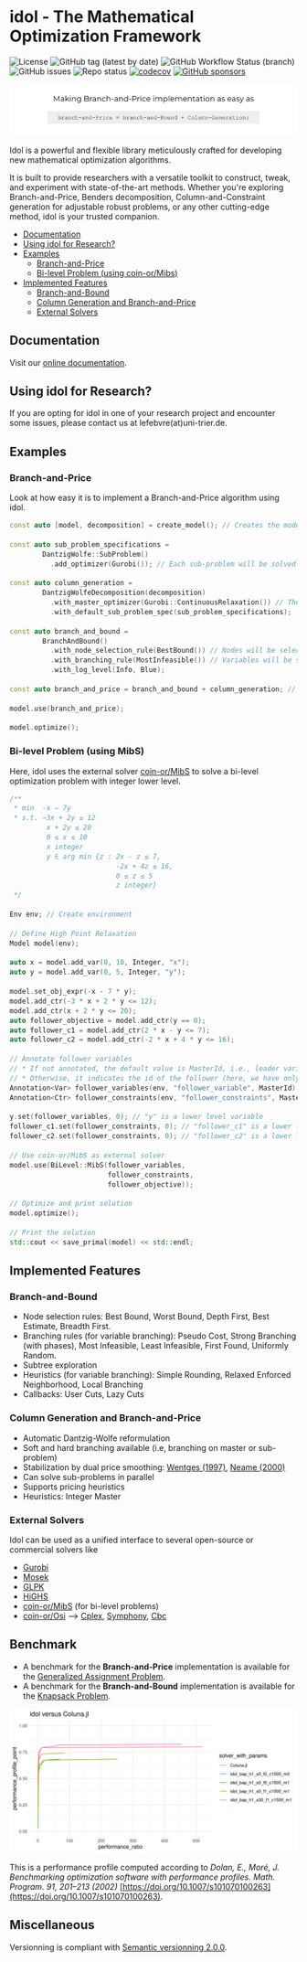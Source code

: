 # idol - The Mathematical Optimization Framework

![License](https://img.shields.io/github/license/hlefebvr/idol?color=blue)
![GitHub tag (latest by date)](https://img.shields.io/github/v/release/hlefebvr/idol?color=blue)
![GitHub Workflow Status (branch)](https://github.com/hlefebvr/idol/actions/workflows/tests.yml/badge.svg)
![GitHub issues](https://img.shields.io/github/issues-raw/hlefebvr/idol)
![Repo status](https://www.repostatus.org/badges/latest/wip.svg)
[![codecov](https://codecov.io/github/hlefebvr/idol/branch/main/graph/badge.svg?token=BWMH5522QP)](https://app.codecov.io/gh/hlefebvr/idol)
[![GitHub sponsors](https://img.shields.io/github/sponsors/hlefebvr)](https://github.com/sponsors/hlefebvr)

![Making Branch-and-Price implementation as easy as Branch-and-Bound + Column-Generation](https://raw.githubusercontent.com/hlefebvr/idol/main/docs/branch-and-price-implementation.png)

Idol is a powerful and flexible library meticulously crafted for developing new mathematical optimization algorithms.

It is built to provide researchers with a versatile toolkit to construct, tweak, and experiment with state-of-the-art
methods. Whether you're exploring Branch-and-Price,
Benders decomposition, Column-and-Constraint generation for adjustable robust problems,
or any other cutting-edge method, idol is your trusted companion.

- [Documentation](#Documentation)
- [Using idol for Research?](#using-idol-for-research)
- [Examples](#Examples)
  - [Branch-and-Price](#branch-and-price)
  - [Bi-level Problem (using coin-or/Mibs)](#bi-level-problem-using-mibs)
- [Implemented Features](#Implemented-Features)
  - [Branch-and-Bound](#Branch-and-Bound)
  - [Column Generation and Branch-and-Price](#Column-Generation-and-Branch-and-Price)
  - [External Solvers](#External-Solvers)

## Documentation

Visit our [online documentation](https://hlefebvr.github.io/idol/).

## Using idol for Research?

If you are opting for idol in one of your research project and encounter some issues, please contact us at lefebvre(at)uni-trier.de.

## Examples

### Branch-and-Price

Look at how easy it is to implement a Branch-and-Price algorithm using idol.

```cpp
const auto [model, decomposition] = create_model(); // Creates the model with an annotation for automatic decomposition

const auto sub_problem_specifications = 
        DantzigWolfe::SubProblem()
          .add_optimizer(Gurobi()); // Each sub-problem will be solved by Gurobi

const auto column_generation = 
        DantzigWolfeDecomposition(decomposition)
          .with_master_optimizer(Gurobi::ContinuousRelaxation()) // The master problem will be solved by Gurobi
          .with_default_sub_problem_spec(sub_problem_specifications);

const auto branch_and_bound =
        BranchAndBound()
          .with_node_selection_rule(BestBound()) // Nodes will be selected by the "best-bound" rule
          .with_branching_rule(MostInfeasible()) // Variables will be selected by the "most-fractional" rule
          .with_log_level(Info, Blue);

const auto branch_and_price = branch_and_bound + column_generation; // Embed the column generation in the Branch-and-Bound algorithm

model.use(branch_and_price);

model.optimize();
```

### Bi-level Problem (using MibS)

Here, idol uses the external solver [coin-or/MibS](https://github.com/coin-or/MibS) to solve a bi-level optimization problem with integer lower level.

```cpp
/**
 * min  -x − 7y
 * s.t. −3x + 2y ≤ 12
         x + 2y ≤ 20
         0 ≤ x ≤ 10
         x integer
         y ∈ arg min {z : 2x - z ≤ 7,
                          -2x + 4z ≤ 16,
                          0 ≤ z ≤ 5
                          z integer}
 */

Env env; // Create environment

// Define High Point Relaxation
Model model(env);

auto x = model.add_var(0, 10, Integer, "x");
auto y = model.add_var(0, 5, Integer, "y");

model.set_obj_expr(-x - 7 * y);
model.add_ctr(-3 * x + 2 * y <= 12);
model.add_ctr(x + 2 * y <= 20);
auto follower_objective = model.add_ctr(y == 0);
auto follower_c1 = model.add_ctr(2 * x - y <= 7);
auto follower_c2 = model.add_ctr(-2 * x + 4 * y <= 16);

// Annotate follower variables
// * If not annotated, the default value is MasterId, i.e., leader variables and constraints
// * Otherwise, it indicates the id of the follower (here, we have only one follower)
Annotation<Var> follower_variables(env, "follower_variable", MasterId);
Annotation<Ctr> follower_constraints(env, "follower_constraints", MasterId);

y.set(follower_variables, 0); // "y" is a lower level variable
follower_c1.set(follower_constraints, 0); // "follower_c1" is a lower level constraint
follower_c2.set(follower_constraints, 0); // "follower_c2" is a lower level constraint

// Use coin-or/MibS as external solver
model.use(BiLevel::MibS(follower_variables,
                        follower_constraints,
                        follower_objective));

// Optimize and print solution
model.optimize();

// Print the solution
std::cout << save_primal(model) << std::endl;
```

## Implemented Features

### Branch-and-Bound

- Node selection rules: Best Bound, Worst Bound, Depth First, Best Estimate, Breadth First.
- Branching rules (for variable branching): Pseudo Cost, Strong Branching (with phases), Most Infeasible, Least Infeasible, First Found, Uniformly Random.
- Subtree exploration
- Heuristics (for variable branching): Simple Rounding, Relaxed Enforced Neighborhood, Local Branching
- Callbacks: User Cuts, Lazy Cuts

### Column Generation and Branch-and-Price

- Automatic Dantzig-Wolfe reformulation
- Soft and hard branching available (i.e, branching on master or sub-problem)
- Stabilization by dual price smoothing: [Wentges (1997)](https://doi.org/10.1016/S0969-6016(97)00001-4), [Neame (2000)](https://scholar.google.com/scholar?&q=Neame%2C%20P.J.%3A%20Nonsmooth%20Dual%20Methods%20in%20Integer%20Programming.%20PhD%20thesis%20%281999%29)
- Can solve sub-problems in parallel
- Supports pricing heuristics
- Heuristics: Integer Master

### External Solvers

Idol can be used as a unified interface to several open-source or commercial solvers like

- [Gurobi](https://www.gurobi.com/)
- [Mosek](https://www.mosek.com/)
- [GLPK](https://www.gnu.org/software/glpk/)
- [HiGHS](https://highs.dev/)
- [coin-or/MibS](https://github.com/coin-or/MibS) (for bi-level problems)
- [coin-or/Osi](https://github.com/coin-or/Osi) --> [Cplex](https://www.ibm.com/products/ilog-cplex-optimization-studio), [Symphony](https://github.com/coin-or/SYMPHONY), [Cbc](https://github.com/coin-or/Cbc)

## Benchmark 

- A benchmark for the **Branch-and-Price** implementation is available for the [Generalized Assignment Problem](https://hlefebvr.github.io/idol-benchmark-gap/GAP.render.html).
- A benchmark for the **Branch-and-Bound** implementation is available for the [Knapsack Problem](https://hlefebvr.github.io/idol-benchmark-kp/KP.render.html).

![Performance profile](https://raw.githubusercontent.com/hlefebvr/idol-benchmark-gap/gh-pages/profile.png)

This is a performance profile computed according to *Dolan, E., Moré, J. Benchmarking optimization software with performance profiles. Math. Program. 91, 201–213 (2002)* [https://doi.org/10.1007/s101070100263](https://doi.org/10.1007/s101070100263).

## Miscellaneous

Versionning is compliant with [Semantic versionning 2.0.0](https://semver.org/).
